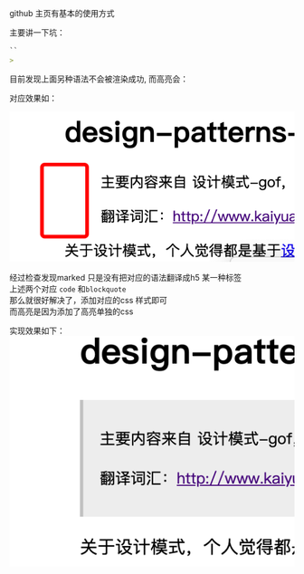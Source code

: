 github 主页有基本的使用方式  

主要讲一下坑：

```markdown
``
>
```

目前发现上面另种语法不会被渲染成功, 而高亮会：

对应效果如：

![image-20200522102036914](image-20200522102036914.png)

经过检查发现marked 只是没有把对应的语法翻译成h5 某一种标签  
上述两个对应 `code` 和`blockquote`  
那么就很好解决了，添加对应的css 样式即可   
而高亮是因为添加了高亮单独的css  

实现效果如下：
![image-20200522111444296](image-20200522111444296.png)